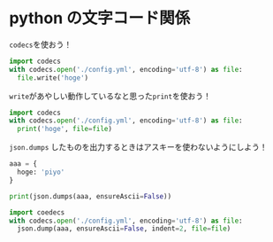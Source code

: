 # python の文字コード関係



`codecs`を使おう！



```python
import codecs
with codecs.open('./config.yml', encoding='utf-8') as file:
  file.write('hoge')
```



`write`があやしい動作しているなと思った`print`を使おう！

```python
import codecs
with codecs.open('./config.yml', encoding='utf-8') as file:
  print('hoge', file=file)
```



`json.dumps` したものを出力するときはアスキーを使わないようにしよう！

```python
aaa = {
  hoge: 'piyo'
}

print(json.dumps(aaa, ensureAscii=False))

import coedecs
with codecs.open('./config.yml', encoding='utf-8') as file:
  json.dump(aaa, ensureAscii=False, indent=2, file=file)
```



